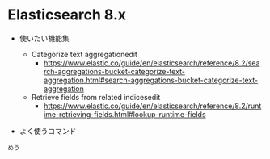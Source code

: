 # Elasticsearch 8.x
* 使いたい機能集
	* Categorize text aggregationedit
	  * https://www.elastic.co/guide/en/elasticsearch/reference/8.2/search-aggregations-bucket-categorize-text-aggregation.html#search-aggregations-bucket-categorize-text-aggregation
	* Retrieve fields from related indicesedit
	  * https://www.elastic.co/guide/en/elasticsearch/reference/8.2/runtime-retrieving-fields.html#lookup-runtime-fields

* よく使うコマンド
```
めう
```
